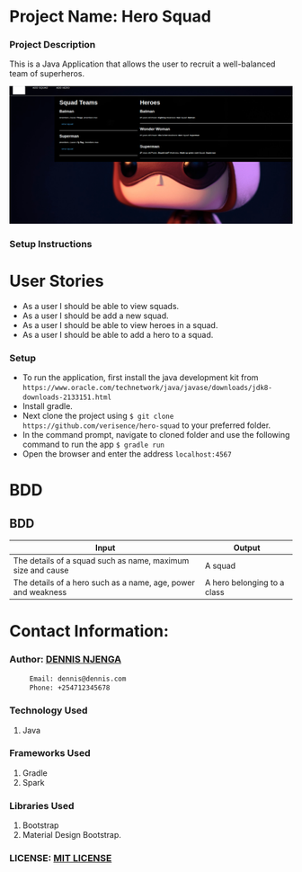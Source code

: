 # Project Name: Hero Squad


### Project Description
This is a Java Application that allows the user to recruit a well-balanced team of superheros.

<img src="/hero-squad.png">

### Setup Instructions
# User Stories
* As a user I should be able to view squads.
* As a user I should be add a new squad.
* As a user I should be able to view heroes in a squad.
* As a user I should be able to add a hero to a squad.

### Setup
* To run the application, first install the java development kit from `https://www.oracle.com/technetwork/java/javase/downloads/jdk8-downloads-2133151.html`
* Install gradle.
* Next clone the project using `$ git clone https://github.com/verisence/hero-squad` to your preferred folder.
* In the command prompt, navigate to cloned folder and use the following command to run the app `$ gradle run`
* Open the browser and enter the address `localhost:4567`


# BDD

## BDD
| Input                                                         | Output                      |
|---------------------------------------------------------------|-----------------------------|
| The details of a squad such as name, maximum size and cause   | A squad                     |
| The details of a hero such as a name, age, power and weakness | A hero belonging to a class |


# Contact Information:
### Author: [DENNIS NJENGA](https://github.com/deepeters)

         Email: dennis@dennis.com
         Phone: +254712345678

### Technology Used
1. Java

### Frameworks Used
1. Gradle
2. Spark

### Libraries Used
1. Bootstrap
2. Material Design Bootstrap.

### LICENSE: [MIT LICENSE](https://raw.githubusercontent.com/deepeters/hero-squad/master/LICENSE)